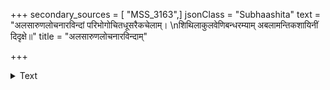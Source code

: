 +++
secondary_sources = [ "MSS_3163",]
jsonClass = "Subhaashita"
text = "अलसारुणलोचनारविन्दां परिभोगोचितधूसरैकचेलाम्।  \nशिथिलाकुलवेणिबन्धरम्याम् अबलामन्तिकशायिनीं दिदृक्षे॥"
title = "अलसारुणलोचनारविन्दाम्"

+++

<details><summary>Text</summary>

अलसारुणलोचनारविन्दां परिभोगोचितधूसरैकचेलाम्।  
शिथिलाकुलवेणिबन्धरम्याम् अबलामन्तिकशायिनीं दिदृक्षे॥
</details>
